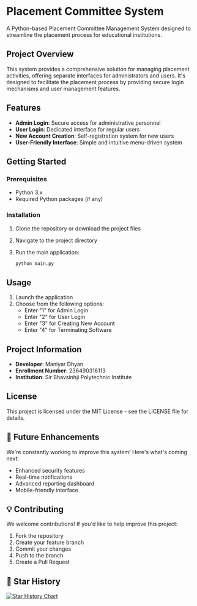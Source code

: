 # Placement Committee System

A Python-based Placement Committee Management System designed to streamline the placement process for educational institutions.

## Project Overview

This system provides a comprehensive solution for managing placement activities, offering separate interfaces for administrators and users. It's designed to facilitate the placement process by providing secure login mechanisms and user management features.

## Features

- **Admin Login**: Secure access for administrative personnel
- **User Login**: Dedicated interface for regular users
- **New Account Creation**: Self-registration system for new users
- **User-Friendly Interface**: Simple and intuitive menu-driven system

## Getting Started

### Prerequisites

- Python 3.x
- Required Python packages (if any)

### Installation

1. Clone the repository or download the project files
2. Navigate to the project directory
3. Run the main application:
   
   ```bash
   python main.py
   ```

## Usage

1. Launch the application
2. Choose from the following options:
   - Enter "1" for Admin Login
   - Enter "2" for User Login
   - Enter "3" for Creating New Account
   - Enter "4" for Terminating Software

## Project Information

- **Developer**: Maniyar Dhyan
- **Enrollment Number**: 236490316113
- **Institution**: Sir Bhavsinhji Polytechnic Institute

## License

This project is licensed under the MIT License - see the LICENSE file for details.

## 🚀 Future Enhancements

We're constantly working to improve this system! Here's what's coming next:
- Enhanced security features
- Real-time notifications
- Advanced reporting dashboard
- Mobile-friendly interface

## 💡 Contributing

We welcome contributions! If you'd like to help improve this project:
1. Fork the repository
2. Create your feature branch
3. Commit your changes
4. Push to the branch
5. Create a Pull Request

## 🌟 Star History

[![Star History Chart](https://api.star-history.com/svg?repos=Dhyan327/Placement-Committee-System&type=Date)](https://github.com/Dhyan327/Placement-Committee-System.git) 
